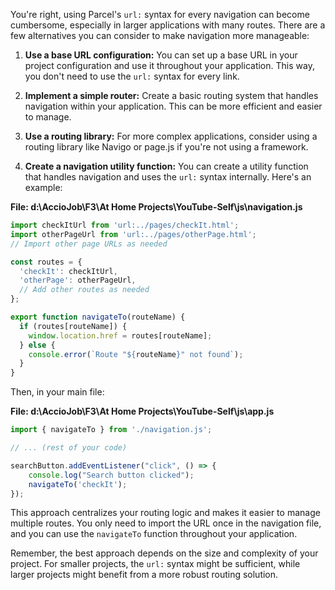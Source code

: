 You're right, using Parcel's `url:` syntax for every navigation can become cumbersome, especially in larger applications with many routes. There are a few alternatives you can consider to make navigation more manageable:

1. **Use a base URL configuration:**
   You can set up a base URL in your project configuration and use it throughout your application. This way, you don't need to use the `url:` syntax for every link.

2. **Implement a simple router:**
   Create a basic routing system that handles navigation within your application. This can be more efficient and easier to manage.

3. **Use a routing library:**
   For more complex applications, consider using a routing library like Navigo or page.js if you're not using a framework.

4. **Create a navigation utility function:**
   You can create a utility function that handles navigation and uses the `url:` syntax internally. Here's an example:

**File: d:\AccioJob\F3\At Home Projects\YouTube-Self\js\navigation.js**
```javascript
import checkItUrl from 'url:../pages/checkIt.html';
import otherPageUrl from 'url:../pages/otherPage.html';
// Import other page URLs as needed

const routes = {
  'checkIt': checkItUrl,
  'otherPage': otherPageUrl,
  // Add other routes as needed
};

export function navigateTo(routeName) {
  if (routes[routeName]) {
    window.location.href = routes[routeName];
  } else {
    console.error(`Route "${routeName}" not found`);
  }
}
```

Then, in your main file:

**File: d:\AccioJob\F3\At Home Projects\YouTube-Self\js\app.js**
```javascript
import { navigateTo } from './navigation.js';

// ... (rest of your code)

searchButton.addEventListener("click", () => {
    console.log("Search button clicked");
    navigateTo('checkIt');
});
```

This approach centralizes your routing logic and makes it easier to manage multiple routes. You only need to import the URL once in the navigation file, and you can use the `navigateTo` function throughout your application.

Remember, the best approach depends on the size and complexity of your project. For smaller projects, the `url:` syntax might be sufficient, while larger projects might benefit from a more robust routing solution.